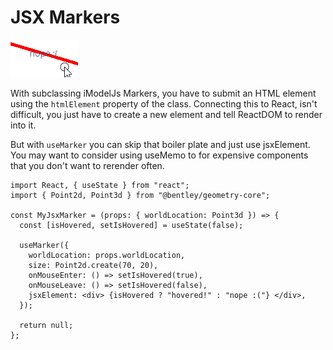 # JSX Markers

![Animated Gif Demo](resources/jsx_on_hover.gif)

With subclassing iModelJs Markers, you have to submit an HTML element using the
`htmlElement` property of the class. Connecting this to React, isn't difficult,
you just have to create a new element and tell ReactDOM to render into it.

But with `useMarker` you can skip that boiler plate and just use jsxElement.
You may want to consider using useMemo to for expensive components that you
don't want to rerender often.

```tsx
import React, { useState } from "react";
import { Point2d, Point3d } from "@bentley/geometry-core";

const MyJsxMarker = (props: { worldLocation: Point3d }) => {
  const [isHovered, setIsHovered] = useState(false);

  useMarker({
    worldLocation: props.worldLocation,
    size: Point2d.create(70, 20),
    onMouseEnter: () => setIsHovered(true),
    onMouseLeave: () => setIsHovered(false),
    jsxElement: <div> {isHovered ? "hovered!" : "nope :("} </div>,
  });

  return null;
};
```
